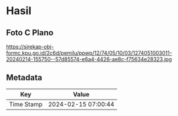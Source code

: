 # Hasil

## Foto C Plano

https://sirekap-obj-formc.kpu.go.id/2c6d/pemilu/ppwp/12/74/05/10/03/1274051003011-20240214-155750--57d85574-e6a4-4426-ae8c-f75634e28323.jpg


## Metadata

| Key        | Value               |
| ---------- | ------------------- |
| Time Stamp | 2024-02-15 07:00:44 |



